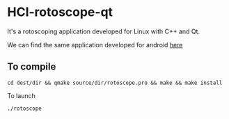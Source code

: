 # HCI-rotoscope-qt

It's a rotoscoping application developed for Linux with C++ and Qt.

We can find the same application developed for android [here](https://github.com/dralagen/HCI-rotoscope-android)

To compile
----------

```
cd dest/dir && qmake source/dir/rotoscope.pro && make && make install
```

To launch
```
./rotoscope
```

